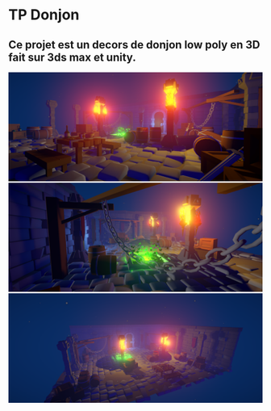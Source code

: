 # TP Donjon
## Ce projet est un decors de donjon low poly en 3D fait sur 3ds max et unity.
![Image](./image/Donjon%201.png)
![Image](./image/Donjon%202.png)
![Image](./image/Donjon%203.png)